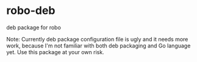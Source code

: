 # robo-deb
deb package for robo

Note: Currently deb package configuration file is ugly and it needs more work, because I'm not familiar with both deb packaging and Go language yet. Use this package at your own risk.
